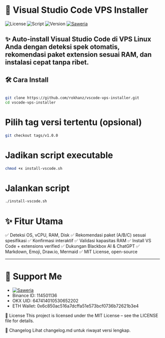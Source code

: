 # 🚀 Visual Studio Code VPS Installer

![License](https://img.shields.io/badge/License-MIT-green)
![Script](https://img.shields.io/badge/Made%20with-Bash-blue)
![Version](https://img.shields.io/badge/Version-1.0.0-yellow)
[![Saweria](https://img.shields.io/badge/Saweria-Donate-orange)](https://saweria.co/rokhanz)

✨ **Auto-install Visual Studio Code** di VPS Linux Anda dengan deteksi spek otomatis, rekomendasi paket extension sesuai RAM, dan instalasi cepat tanpa ribet.
---

## 🛠️ Cara Install

```bash

git clone https://github.com/rokhanz/vscode-vps-installer.git
cd vscode-vps-installer

```

# Pilih tag versi tertentu (opsional)
```bash
git checkout tags/v1.0.0
```

# Jadikan script executable
```bash
chmod +x install-vscode.sh
```

# Jalankan script
```bash
./install-vscode.sh
```

# ✨ Fitur Utama
✅ Deteksi OS, vCPU, RAM, Disk
✅ Rekomendasi paket (A/B/C) sesuai spesifikasi
✅ Konfirmasi interaktif
✅ Validasi kapasitas RAM
✅ Install VS Code + extensions verified
✅ Dukungan Blackbox AI & ChatGPT
✅ Markdown, Emoji, Draw.io, Mermaid
✅ MIT License, open-source

---

# 🙌 Support Me
- [![Saweria](https://img.shields.io/badge/Saweria-Donate-orange)](https://saweria.co/rokhanz)
- Binance ID: 114501136
- OKX UID: 647414010530652202
- ETH Wallet: 0x6c850ac516a7dcffa51e573bcf0736b72621b3e4

📝 License
This project is licensed under the MIT License – see the LICENSE file for details.

📝 Changelog
Lihat changelog.md untuk riwayat versi lengkap.
